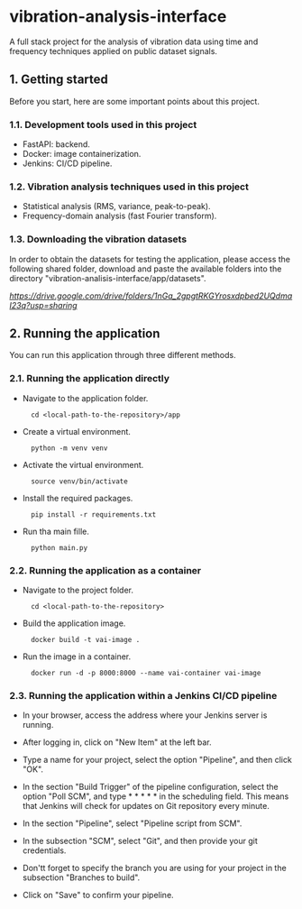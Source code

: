 # vibration-analysis-interface

A full stack project for the analysis of vibration data using time and frequency techniques applied on public dataset signals.

## 1. Getting started

Before you start, here are some important points about this project.

### 1.1. Development tools used in this project

- FastAPI: backend.
- Docker: image containerization.
- Jenkins: CI/CD pipeline.

### 1.2. Vibration analysis techniques used in this project

- Statistical analysis (RMS, variance, peak-to-peak).
- Frequency-domain analysis (fast Fourier transform).

### 1.3. Downloading the vibration datasets

In order to obtain the datasets for testing the application, please access the following shared folder, download and paste the available folders into the directory "vibration-analisis-interface/app/datasets".

*https://drive.google.com/drive/folders/1nGa_2gpgtRKGYrosxdpbed2UQdmaI23q?usp=sharing*

## 2. Running the application

You can run this application through three different methods.

### 2.1. Running the application directly

- Navigate to the application folder.

        cd <local-path-to-the-repository>/app

- Create a virtual environment.

        python -m venv venv

- Activate the virtual environment.

        source venv/bin/activate

- Install the required packages.

        pip install -r requirements.txt

- Run tha main fille.

        python main.py

### 2.2. Running the application as a container

- Navigate to the project folder.

        cd <local-path-to-the-repository>
    
- Build the application image.

        docker build -t vai-image .

- Run the image in a container.

        docker run -d -p 8000:8000 --name vai-container vai-image

### 2.3. Running the application within a Jenkins CI/CD pipeline

- In your browser, access the address where your Jenkins  server is running.
    
- After logging in, click on "New Item" at the left bar.

- Type a name for your project, select the option "Pipeline", and then click "OK".

- In the section "Build Trigger" of the pipeline configuration, select the option "Poll SCM", and type * * * * * in the scheduling field. This means that Jenkins will check for updates on Git repository every minute.

- In the section "Pipeline", select "Pipeline script from SCM".

- In the subsection "SCM", select "Git", and then provide your git credentials.

- Don'tt forget to specify the branch you are using for your project in the subsection "Branches to build".

- Click on "Save" to confirm your pipeline.

 
